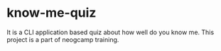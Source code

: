 # know-me-quiz
It is a CLI application based quiz about how well do you know me. This project is a part of neogcamp training.
